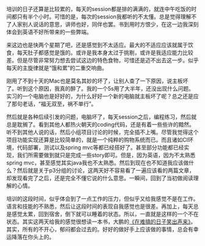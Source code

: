 培训的日子还算是比较累的，每天的session都是排的满满的，就连中午吃饭的时间都只有半个小时。可惜的是，每次的session我都听的不太懂。总是觉得理解不了人家别人说话的意思，讲师也好，同伴也罢。书到用时方恨少，在这一边我深刻体会到英语不好所带来的一些弊端。

来这边也是快两个星期了吧，还是感觉到不太适应。最大的不适应应该就属于饮食，每天肚子都感觉是饿的。或许是我本身太过于挑剔，或许是我适应能力比较差。但是尽管非常努力想去尝试这边的特色食物，可惜还是迈不出去这一步。似乎每天的主旋律就是“饿和累”的二重交响曲。

刚用了不到十天的Mac也是莫名其妙的坏了，让别人查了一下原因，说主板坏了。听到这个原因，我真的醉了。我的一个5s用了大半年，还没出现什么问题。实习的一个电脑也是好好的，为什么好好一个新的电脑就主板坏了呢？总之还是应了那句老话，“福无双至，祸不单行”。

然后就是各种后续引发的问题，电脑坏了，每天session之后，编程练习，然后就总是耽搁了。看到其他人都热火朝天的coding代码，还是有着一些些许的黯然。听不到其他人说的话，然后小组项目讨论的时候，完全插不上嘴。尽管我觉得这个项目功能实现还算是比较简单的，就是一个纯粹的购物系统而已。而且诸如CI环境，代码部署，测试以及spring mvc等都已经搭好了。甚至部分功能都已经实现，我们所需要做到就只是完成一些story即可。但是，因为英语，因为不太熟悉spring mvc，甚至感觉其实java我也不太熟悉。然后到现在也不知道我应该做什么？然后就是关于p3分组的讨论，这两天好不容易看了一遍应该看的两篇文章，却发现看完了之后，还是完全不懂它说的什么意思。一瞬间，回到了当初做阅读理解的心情。

培训的这段时间，似乎体会到了一点工作的压力，但似乎又给我感觉不是在工作。语言和技能的不熟悉，然后让这段时间的表现自我感觉也是很差。再加上，每天总是感觉太累，回到宿舍，倒下就可以睡着的状态。所以，一直就是这样的一个不在状态。其实这两天给我的感觉很想读一本书，大鹏的[《在难搞的日子笑出声来》](http://www.amazon.cn/%E5%9C%A8%E9%9A%BE%E6%90%9E%E7%9A%84%E6%97%A5%E5%AD%90%E7%AC%91%E5%87%BA%E5%A3%B0%E6%9D%A5-%E5%A4%A7%E9%B9%8F/dp/B00GUENOVM/ref=sr_1_1?ie=UTF8&qid=1436323711&sr=8-1&keywords=%E5%86%8D%E9%9A%BE%E6%90%9E%E7%9A%84%E6%97%A5%E5%AD%90)。其实，所有的不开心，郁闷都会过去的。好好的做好手上应该做的事情，总会有幸运降落在你头上的。